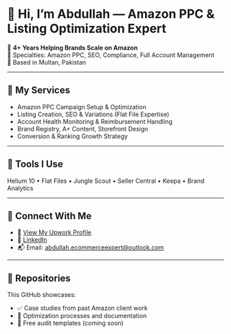 # 👋 Hi, I’m Abdullah — Amazon PPC & Listing Optimization Expert

💼 **4+ Years Helping Brands Scale on Amazon**  
🎯 Specialties: Amazon PPC, SEO, Compliance, Full Account Management  
📍 Based in Multan, Pakistan

---

## 🚀 My Services
- Amazon PPC Campaign Setup & Optimization
- Listing Creation, SEO & Variations (Flat File Expertise)
- Account Health Monitoring & Reimbursement Handling
- Brand Registry, A+ Content, Storefront Design
- Conversion & Ranking Growth Strategy

---

## 🧰 Tools I Use
Helium 10 • Flat Files • Jungle Scout • Seller Central • Keepa • Brand Analytics

---

## 🔗 Connect With Me
- 💼 [View My Upwork Profile](https://www.upwork.com/freelancers/abdullahva)
- 💬 [LinkedIn](https://www.linkedin.com/in/abdullahvaamazon)
- 📬 Email: abdullah.ecommerceexpert@outlook.com

---

## 📁 Repositories
This GitHub showcases:
- ✅ Case studies from past Amazon client work
- 📄 Optimization processes and documentation
- 🧩 Free audit templates (coming soon)
